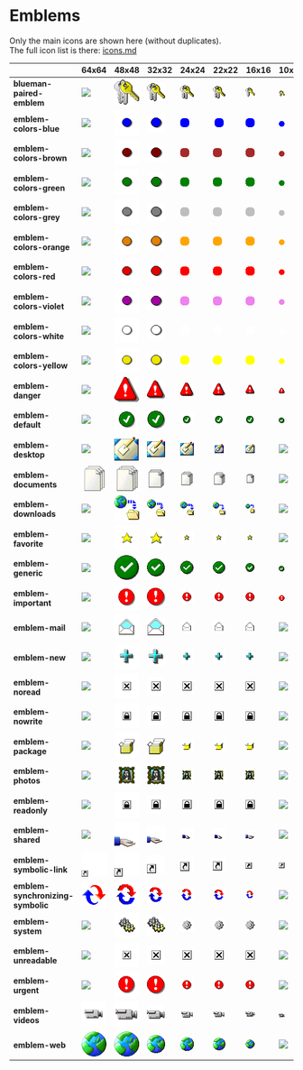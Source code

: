 # Emblems
Only the main icons are shown here (without duplicates).<br>The full icon list is there: [icons.md](icons.md)

| |**64x64**|**48x48**|**32x32**|**24x24**|**22x22**|**16x16**|**10x10**|
|-|-|-|-|-|-|-|-|
|**blueman-paired-emblem**|![](64/blueman-paired-emblem.png)|![](48/blueman-paired-emblem.png)|![](32/blueman-paired-emblem.png)|![](24/blueman-paired-emblem.png)|![](22/blueman-paired-emblem.png)|![](16/blueman-paired-emblem.png)|![](10/blueman-paired-emblem.png)|
|**emblem-colors-blue**|![](64/emblem-colors-blue.png)|![](48/emblem-colors-blue.png)|![](32/emblem-colors-blue.png)|![](24/emblem-colors-blue.png)|![](22/emblem-colors-blue.png)|![](16/emblem-colors-blue.png)|![](10/emblem-colors-blue.png)|
|**emblem-colors-brown**|![](64/emblem-colors-brown.png)|![](48/emblem-colors-brown.png)|![](32/emblem-colors-brown.png)|![](24/emblem-colors-brown.png)|![](22/emblem-colors-brown.png)|![](16/emblem-colors-brown.png)|![](10/emblem-colors-brown.png)|
|**emblem-colors-green**|![](64/emblem-colors-green.png)|![](48/emblem-colors-green.png)|![](32/emblem-colors-green.png)|![](24/emblem-colors-green.png)|![](22/emblem-colors-green.png)|![](16/emblem-colors-green.png)|![](10/emblem-colors-green.png)|
|**emblem-colors-grey**|![](64/emblem-colors-grey.png)|![](48/emblem-colors-grey.png)|![](32/emblem-colors-grey.png)|![](24/emblem-colors-grey.png)|![](22/emblem-colors-grey.png)|![](16/emblem-colors-grey.png)|![](10/emblem-colors-grey.png)|
|**emblem-colors-orange**|![](64/emblem-colors-orange.png)|![](48/emblem-colors-orange.png)|![](32/emblem-colors-orange.png)|![](24/emblem-colors-orange.png)|![](22/emblem-colors-orange.png)|![](16/emblem-colors-orange.png)|![](10/emblem-colors-orange.png)|
|**emblem-colors-red**|![](64/emblem-colors-red.png)|![](48/emblem-colors-red.png)|![](32/emblem-colors-red.png)|![](24/emblem-colors-red.png)|![](22/emblem-colors-red.png)|![](16/emblem-colors-red.png)|![](10/emblem-colors-red.png)|
|**emblem-colors-violet**|![](64/emblem-colors-violet.png)|![](48/emblem-colors-violet.png)|![](32/emblem-colors-violet.png)|![](24/emblem-colors-violet.png)|![](22/emblem-colors-violet.png)|![](16/emblem-colors-violet.png)|![](10/emblem-colors-violet.png)|
|**emblem-colors-white**|![](64/emblem-colors-white.png)|![](48/emblem-colors-white.png)|![](32/emblem-colors-white.png)|![](24/emblem-colors-white.png)|![](22/emblem-colors-white.png)|![](16/emblem-colors-white.png)|![](10/emblem-colors-white.png)|
|**emblem-colors-yellow**|![](64/emblem-colors-yellow.png)|![](48/emblem-colors-yellow.png)|![](32/emblem-colors-yellow.png)|![](24/emblem-colors-yellow.png)|![](22/emblem-colors-yellow.png)|![](16/emblem-colors-yellow.png)|![](10/emblem-colors-yellow.png)|
|**emblem-danger**|![](64/emblem-danger.png)|![](48/emblem-danger.png)|![](32/emblem-danger.png)|![](24/emblem-danger.png)|![](22/emblem-danger.png)|![](16/emblem-danger.png)|![](10/emblem-danger.png)|
|**emblem-default**|![](64/emblem-default.png)|![](48/emblem-default.png)|![](32/emblem-default.png)|![](24/emblem-default.png)|![](22/emblem-default.png)|![](16/emblem-default.png)|![](10/emblem-default.png)|
|**emblem-desktop**|![](64/emblem-desktop.png)|![](48/emblem-desktop.png)|![](32/emblem-desktop.png)|![](24/emblem-desktop.png)|![](22/emblem-desktop.png)|![](16/emblem-desktop.png)|![](10/emblem-desktop.png)|
|**emblem-documents**|![](64/emblem-documents.png)|![](48/emblem-documents.png)|![](32/emblem-documents.png)|![](24/emblem-documents.png)|![](22/emblem-documents.png)|![](16/emblem-documents.png)|![](10/emblem-documents.png)|
|**emblem-downloads**|![](64/emblem-downloads.png)|![](48/emblem-downloads.png)|![](32/emblem-downloads.png)|![](24/emblem-downloads.png)|![](22/emblem-downloads.png)|![](16/emblem-downloads.png)|![](10/emblem-downloads.png)|
|**emblem-favorite**|![](64/emblem-favorite.png)|![](48/emblem-favorite.png)|![](32/emblem-favorite.png)|![](24/emblem-favorite.png)|![](22/emblem-favorite.png)|![](16/emblem-favorite.png)|![](10/emblem-favorite.png)|
|**emblem-generic**|![](64/emblem-generic.png)|![](48/emblem-generic.png)|![](32/emblem-generic.png)|![](24/emblem-generic.png)|![](22/emblem-generic.png)|![](16/emblem-generic.png)|![](10/emblem-generic.png)|
|**emblem-important**|![](64/emblem-important.png)|![](48/emblem-important.png)|![](32/emblem-important.png)|![](24/emblem-important.png)|![](22/emblem-important.png)|![](16/emblem-important.png)|![](10/emblem-important.png)|
|**emblem-mail**|![](64/emblem-mail.png)|![](48/emblem-mail.png)|![](32/emblem-mail.png)|![](24/emblem-mail.png)|![](22/emblem-mail.png)|![](16/emblem-mail.png)|![](10/emblem-mail.png)|
|**emblem-new**|![](64/emblem-new.png)|![](48/emblem-new.png)|![](32/emblem-new.png)|![](24/emblem-new.png)|![](22/emblem-new.png)|![](16/emblem-new.png)|![](10/emblem-new.png)|
|**emblem-noread**|![](64/emblem-noread.png)|![](48/emblem-noread.png)|![](32/emblem-noread.png)|![](24/emblem-noread.png)|![](22/emblem-noread.png)|![](16/emblem-noread.png)|![](10/emblem-noread.png)|
|**emblem-nowrite**|![](64/emblem-nowrite.png)|![](48/emblem-nowrite.png)|![](32/emblem-nowrite.png)|![](24/emblem-nowrite.png)|![](22/emblem-nowrite.png)|![](16/emblem-nowrite.png)|![](10/emblem-nowrite.png)|
|**emblem-package**|![](64/emblem-package.png)|![](48/emblem-package.png)|![](32/emblem-package.png)|![](24/emblem-package.png)|![](22/emblem-package.png)|![](16/emblem-package.png)|![](10/emblem-package.png)|
|**emblem-photos**|![](64/emblem-photos.png)|![](48/emblem-photos.png)|![](32/emblem-photos.png)|![](24/emblem-photos.png)|![](22/emblem-photos.png)|![](16/emblem-photos.png)|![](10/emblem-photos.png)|
|**emblem-readonly**|![](64/emblem-readonly.png)|![](48/emblem-readonly.png)|![](32/emblem-readonly.png)|![](24/emblem-readonly.png)|![](22/emblem-readonly.png)|![](16/emblem-readonly.png)|![](10/emblem-readonly.png)|
|**emblem-shared**|![](64/emblem-shared.png)|![](48/emblem-shared.png)|![](32/emblem-shared.png)|![](24/emblem-shared.png)|![](22/emblem-shared.png)|![](16/emblem-shared.png)|![](10/emblem-shared.png)|
|**emblem-symbolic-link**|![](64/emblem-symbolic-link.png)|![](48/emblem-symbolic-link.png)|![](32/emblem-symbolic-link.png)|![](24/emblem-symbolic-link.png)|![](22/emblem-symbolic-link.png)|![](16/emblem-symbolic-link.png)|![](10/emblem-symbolic-link.png)|
|**emblem-synchronizing-symbolic**|![](64/emblem-synchronizing-symbolic.png)|![](48/emblem-synchronizing-symbolic.png)|![](32/emblem-synchronizing-symbolic.png)|![](24/emblem-synchronizing-symbolic.png)|![](22/emblem-synchronizing-symbolic.png)|![](16/emblem-synchronizing-symbolic.png)|![](10/emblem-synchronizing-symbolic.png)|
|**emblem-system**|![](64/emblem-system.png)|![](48/emblem-system.png)|![](32/emblem-system.png)|![](24/emblem-system.png)|![](22/emblem-system.png)|![](16/emblem-system.png)|![](10/emblem-system.png)|
|**emblem-unreadable**|![](64/emblem-unreadable.png)|![](48/emblem-unreadable.png)|![](32/emblem-unreadable.png)|![](24/emblem-unreadable.png)|![](22/emblem-unreadable.png)|![](16/emblem-unreadable.png)|![](10/emblem-unreadable.png)|
|**emblem-urgent**|![](64/emblem-urgent.png)|![](48/emblem-urgent.png)|![](32/emblem-urgent.png)|![](24/emblem-urgent.png)|![](22/emblem-urgent.png)|![](16/emblem-urgent.png)|![](10/emblem-urgent.png)|
|**emblem-videos**|![](64/emblem-videos.png)|![](48/emblem-videos.png)|![](32/emblem-videos.png)|![](24/emblem-videos.png)|![](22/emblem-videos.png)|![](16/emblem-videos.png)|![](10/emblem-videos.png)|
|**emblem-web**|![](64/emblem-web.png)|![](48/emblem-web.png)|![](32/emblem-web.png)|![](24/emblem-web.png)|![](22/emblem-web.png)|![](16/emblem-web.png)|![](10/emblem-web.png)|
